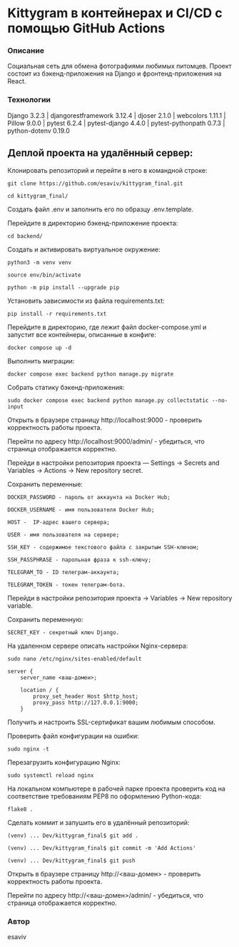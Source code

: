 # Kittygram в контейнерах и CI/CD с помощью GitHub Actions
### Описание
Социальная сеть для обмена фотографиями любимых питомцев. Проект состоит из бэкенд-приложения на Django и фронтенд-приложения на React.
### Технологии
Django 3.2.3 | djangorestframework 3.12.4 | djoser 2.1.0 | webcolors 1.11.1 | Pillow 9.0.0 | pytest 6.2.4 | pytest-django 4.4.0 | pytest-pythonpath 0.7.3 | python-dotenv 0.19.0

## Деплой проекта на удалённый сервер:
Клонировать репозиторий и перейти в него в командной строке:
```
git clone https://github.com/esaviv/kittygram_final.git
```
```
cd kittygram_final/
```
Создать файл .env и заполнить его по образцу .env.template.

Перейдите в директорию бэкенд-приложение проекта:
```
cd backend/
```
Создать и активировать виртуальное окружение:
```
python3 -m venv venv
```
```
source env/bin/activate
```
```
python -m pip install --upgrade pip
```
Установить зависимости из файла requirements.txt:
```
pip install -r requirements.txt
```
Перейдите в директорию, где лежит файл docker-compose.yml и запустит все контейнеры, описанные в конфиге:
```
docker compose up -d
```
Выполнить миграции:
```
docker compose exec backend python manage.py migrate
```
Собрать статику бэкенд-приложения:
```
sudo docker compose exec backend python manage.py collectstatic --no-input
```
Открыть в браузере страницу http://localhost:9000 - проверить корректность работы проекта.

Перейти по адресу http://localhost:9000/admin/ - убедиться, что страница отображается корректно.

Перейди в настройки репозитория проекта — Settings -> Secrets and Variables → Actions -> New repository secret. 

Сохранить переменные:
```
DOCKER_PASSWORD - пароль от аккаунта на Docker Hub;

DOCKER_USERNAME - имя пользователя Docker Hub;

HOST -  IP-адрес вашего сервера;

USER - имя пользователя на сервере;

SSH_KEY - содержимое текстового файла с закрытым SSH-ключом;

SSH_PASSPHRASE - парольная фраза к ssh-ключу;

TELEGRAM_TO - ID телеграм-аккаунта;

TELEGRAM_TOKEN - токен телеграм-бота.
```
Перейди в настройки репозитория проекта -> Variables → New repository variable.

Сохранить переменную:
```
SECRET_KEY - секретный ключ Django.
```
На удаленном сервере описать настройки Nginx-сервера:
```
sudo nano /etc/nginx/sites-enabled/default
```
```
server {
    server_name <ваш-домен>;

    location / {
        proxy_set_header Host $http_host;
        proxy_pass http://127.0.0.1:9000;
    }
```
Получить и настроить SSL-сертификат вашим любимым способом.

Проверить файл конфигурации на ошибки:
```
sudo nginx -t 
```
Перезагрузить конфигурацию Nginx:
```
sudo systemctl reload nginx 
```
На локальном компьютере в рабочей парке проекта проверить код на соответствие требованиям PEP8 по оформлению Python-кода:
```
flake8 .
```
Сделать коммит и запушить его в удалённый репозиторий:
```
(venv) ... Dev/kittygram_final$ git add .
```
```
(venv) ... Dev/kittygram_final$ git commit -m 'Add Actions'
```
```
(venv) ... Dev/kittygram_final$ git push
```
Открыть в браузере страницу http://<ваш-домен> - проверить корректность работы проекта.

Перейти по адресу http://<ваш-домен>/admin/ - убедиться, что страница отображается корректно.
### Автор
esaviv

